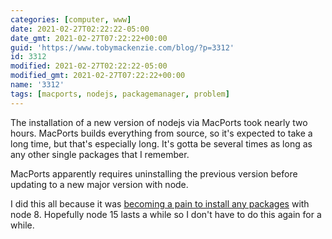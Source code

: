 ```yaml
---
categories: [computer, www]
date: 2021-02-27T02:22:22-05:00
date_gmt: 2021-02-27T07:22:22+00:00
guid: 'https://www.tobymackenzie.com/blog/?p=3312'
id: 3312
modified: 2021-02-27T02:22:22-05:00
modified_gmt: 2021-02-27T07:22:22+00:00
name: '3312'
tags: [macports, nodejs, packagemanager, problem]
---
```


The installation of a new version of nodejs via MacPorts took nearly two hours.<!--more-->  MacPorts builds everything from source, so it's expected to take a long time, but that's especially long.  It's gotta be several times as long as any other single packages that I remember.

MacPorts apparently requires uninstalling the previous version before updating to a new major version with node.

I did this all because it was [becoming a pain to install any packages](/content/blog/2021/02/26/3310.md) with node 8.  Hopefully node 15 lasts a while so I don't have to do this again for a while.
